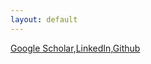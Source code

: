 ```yaml
---
layout: default
---
```


[Google Scholar](https://scholar.google.com/citations?user=94XdoYsAAAAJ&hl=en),[LinkedIn](https://www.linkedin.com/in/toan-q-nguyen/),[Github](https://github.com/tnq177)